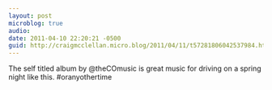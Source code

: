 ```yaml
---
layout: post
microblog: true
audio: 
date: 2011-04-10 22:20:21 -0500
guid: http://craigmcclellan.micro.blog/2011/04/11/t57281806042537984.html
---
```

The self titled album by @theCOmusic is great music for driving on a spring night like this. #oranyothertime
